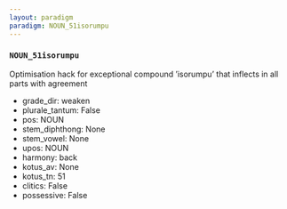 ```yaml
---
layout: paradigm
paradigm: NOUN_51isorumpu
---
```

### ` NOUN_51isorumpu `

Optimisation hack for exceptional compound ’isorumpu’ that inflects in all parts with agreement
* grade_dir: weaken
* plurale_tantum: False
* pos: NOUN
* stem_diphthong: None
* stem_vowel: None
* upos: NOUN
* harmony: back
* kotus_av: None
* kotus_tn: 51
* clitics: False
* possessive: False
